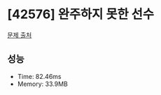 # [42576] 완주하지 못한 선수

[문제 출처](https://school.programmers.co.kr/learn/courses/30/lessons/42576)

## 성능

- Time: 82.46ms
- Memory: 33.9MB